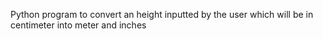 Python program to convert an height inputted by the user which will be in centimeter into meter and inches
